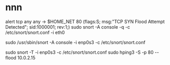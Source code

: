 # nnn
alert tcp any any -> $HOME_NET 80 (flags:S; msg:"TCP SYN Flood Attempt Detected"; sid:1000001; rev:1;)
sudo snort -A console -q -c /etc/snort/snort.conf -i eth0

sudo /usr/sbin/snort -A console -i enp0s3 -c /etc/snort/snort.conf

sudo snort -T -i enp0s3 -c /etc/snort/snort.conf
sudo hping3 -S -p 80 --flood 10.0.2.15
